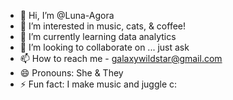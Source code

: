 - 👋 Hi, I’m @Luna-Agora
- 👀 I’m interested in music, cats, & coffee!
- 🌱 I’m currently learning data analytics
- 💞️ I’m looking to collaborate on ... just ask
- 📫 How to reach me - galaxywildstar@gmail.com
- 😄 Pronouns: She & They
- ⚡ Fun fact: I make music and juggle c:

<!---
Luna-Agora/Luna-Agora is a ✨ special ✨ repository because its `README.md` (this file) appears on your GitHub profile.
You can click the Preview link to take a look at your changes.
--->
